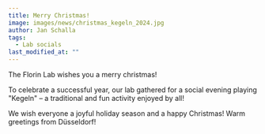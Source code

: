```yaml
---
title: Merry Christmas!
image: images/news/christmas_kegeln_2024.jpg
author: Jan Schalla
tags: 
  - Lab socials
last_modified_at: ""
---
```


<!-- excerpt start -->
The Florin Lab wishes you a merry christmas!
<!-- excerpt end -->

To celebrate a successful year, our lab gathered for a social evening playing "Kegeln" – a traditional and fun activity enjoyed by all!

We wish everyone a joyful holiday season and a happy Christmas!
Warm greetings from Düsseldorf!


